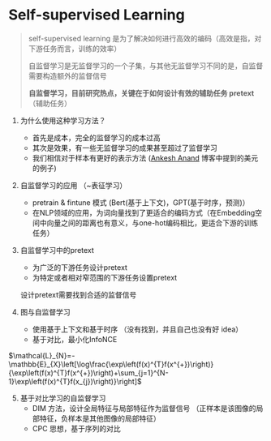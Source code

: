 # Self-supervised Learning

> self-supervised learning 是为了解决如何进行高效的编码（高效是指，对下游任务而言，训练的效率）
>
> 自监督学习是无监督学习的一个子集，与其他无监督学习不同的是，自监督需要构造额外的监督信号
>
> **自监督学习，目前研究热点，关键在于如何设计有效的辅助任务 pretext**（辅助任务）

1. 为什么使用这种学习方法？

   - 首先是成本，完全的监督学习的成本过高
   - 其次是效果，有一些无监督学习的成果甚至超过了监督学习
   - 我们相信对于样本有更好的表示方法 ([Ankesh Anand](https://ankeshanand.com/blog/) 博客中提到的美元的例子)

2. 自监督学习的应用 （~表征学习）

   - pretrain & fintune 模式 (Bert(基于上下文)，GPT(基于时序，预测)）
   - 在NLP领域的应用，为词向量找到了更适合的编码方式（在Embedding空间中向量之间的距离也有意义，与one-hot编码相比，更适合下游的训练任务）

3. 自监督学习中的pretext

   - 为广泛的下游任务设计pretext
   - 为特定或者相对窄范围的下游任务设置pretext

   设计pretext需要找到合适的监督信号

4. 图与自监督学习

   - 使用基于上下文和基于时序 （没有找到，并且自己也没有好 idea）
   - 基于对比，最小化InfoNCE 

$\mathcal{L}_{N}=-\mathbb{E}_{X}\left[\log\frac{\exp\left(f(x)^{T}f(x^{+})\right)}{\exp\left(f(x)^{T}f(x^{+})\right)+\sum_{j=1}^{N-1}\exp\left(f(x)^{T}f(x_{j})\right)}\right]$ 

5. 基于对比学习的自监督学习
   - DIM 方法，设计全局特征与局部特征作为监督信号 （正样本是该图像的局部特征，负样本是其他图像的局部特征）
   - CPC 思想，基于序列的对比 



